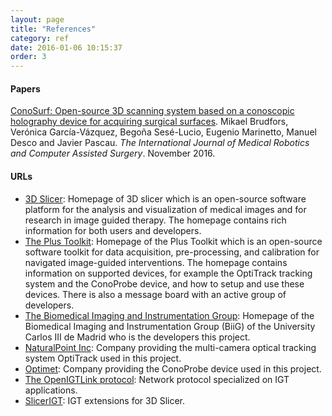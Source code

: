 ```yaml
---
layout: page
title: "References"
category: ref
date: 2016-01-06 10:15:37
order: 3
---
```

#### Papers
[ConoSurf: Open-source 3D scanning system based on a conoscopic holography device for acquiring surgical surfaces](http://hggm-lim.github.io/ConoSurf/doc/conoprobeconnector.html). Mikael Brudfors, Verónica García-Vázquez, Begoña Sesé-Lucio, Eugenio Marinetto, Manuel Desco and Javier Pascau.
*The International Journal of Medical Robotics and Computer Assisted Surgery*. November 2016.

#### URLs
* [3D Slicer](https://www.slicer.org/): Homepage of 3D slicer which is an open-source software platform for the analysis and visualization of medical images and for research in image guided therapy. The homepage contains rich information for both users and developers.
* [The Plus Toolkit](https://www.assembla.com/spaces/plus/wiki): Homepage of the Plus Toolkit which is an open-source software toolkit for data acquisition, pre-processing, and calibration for navigated image-guided interventions. The homepage contains information on supported devices, for example the OptiTrack tracking system and the ConoProbe device, and how to setup and use these devices. There is also a message board with an active group of developers.
* [The Biomedical Imaging and Instrumentation Group](http://image.hggm.es/): Homepage of the Biomedical Imaging and Instrumentation Group (BiiG) of the University Carlos III de Madrid who is the developers this project.
* [NaturalPoint Inc](http://www.optitrack.com/): Company providing the multi-camera optical tracking system OptiTrack used in this project.
* [Optimet](http://www.optimet.com/): Company providing the ConoProbe device used in this project.
* [The OpenIGTLink protocol](http://openigtlink.org/): Network protocol specialized on IGT applications.
* [SlicerIGT](http://www.slicerigt.org/wp/): IGT extensions for 3D Slicer.
